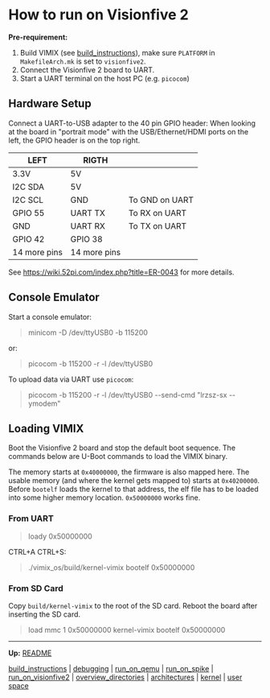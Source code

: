 # How to run on Visionfive 2

**Pre-requirement:** 
1. Build VIMIX (see [build_instructions](build_instructions.md)), make sure `PLATFORM` in `MakefileArch.mk` is set to `visionfive2`.
2. Connect the Visionfive 2 board to UART.
3. Start a UART terminal on the host PC (e.g. `picocom`)

## Hardware Setup

Connect a UART-to-USB adapter to the 40 pin GPIO header: When looking at the board in "portrait mode" with the USB/Ethernet/HDMI ports on the left, the GPIO header is on the top right. 

| LEFT         | RIGTH        |                |
| ------------ | ------------ | -------------- |
| 3.3V         | 5V           |                |
| I2C SDA      | 5V           |                |
| I2C SCL      | GND          | To GND on UART |
| GPIO 55      | UART TX      | To RX on UART  |
| GND          | UART RX      | To TX on UART  |
| GPIO 42      | GPIO 38      |                |
| 14 more pins | 14 more pins |                |

See https://wiki.52pi.com/index.php?title=ER-0043 for more details.


## Console Emulator

Start a console emulator:
> minicom -D /dev/ttyUSB0 -b 115200

or:
> picocom -b 115200 -r -l /dev/ttyUSB0

To upload data via UART use `picocom`:
> picocom -b 115200 -r -l /dev/ttyUSB0 --send-cmd "lrzsz-sx --ymodem"


## Loading VIMIX

Boot the Visionfive 2 board and stop the default boot sequence. The commands below are U-Boot commands to load the VIMIX binary.

The memory starts at `0x40000000`, the firmware is also mapped here. The usable memory (and where the kernel gets mapped to) starts at `0x40200000`. Before `bootelf` loads the kernel to that address, the elf file has to be loaded into some higher memory location. `0x50000000` works fine.


### From UART

> loady 0x50000000

CTRL+A CTRL+S:
> ./vimix_os/build/kernel-vimix
> bootelf 0x50000000


### From SD Card

Copy `build/kernel-vimix` to the root of the SD card. Reboot the board after inserting the SD card.

> load mmc 1 0x50000000 kernel-vimix
> bootelf 0x50000000



---
**Up:** [README](../README.md)

[build_instructions](build_instructions.md) | [debugging](debugging.md) | [run_on_qemu](run_on_qemu.md) | [run_on_spike](run_on_spike.md) | [run_on_visionfive2](run_on_visionfive2.md) |  [overview_directories](overview_directories.md) | [architectures](architectures.md) | [kernel](kernel/kernel.md) | [user space](userspace/userspace.md)
